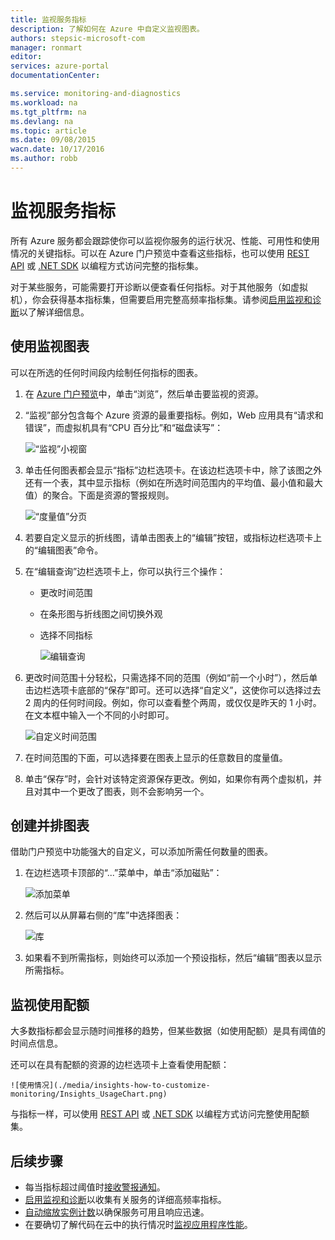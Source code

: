 ```yaml
---
title: 监视服务指标
description: 了解如何在 Azure 中自定义监视图表。
authors: stepsic-microsoft-com
manager: ronmart
editor: 
services: azure-portal
documentationCenter: 

ms.service: monitoring-and-diagnostics
ms.workload: na
ms.tgt_pltfrm: na
ms.devlang: na
ms.topic: article
ms.date: 09/08/2015
wacn.date: 10/17/2016
ms.author: robb
---
```


# 监视服务指标

所有 Azure 服务都会跟踪使你可以监视你服务的运行状况、性能、可用性和使用情况的关键指标。可以在 Azure 门户预览中查看这些指标，也可以使用 [REST API](https://msdn.microsoft.com/zh-cn/library/azure/dn931930.aspx) 或 [.NET SDK](https://www.nuget.org/packages/Microsoft.Azure.Insights/) 以编程方式访问完整的指标集。

对于某些服务，可能需要打开诊断以便查看任何指标。对于其他服务（如虚拟机），你会获得基本指标集，但需要启用完整高频率指标集。请参阅[启用监视和诊断](./insights-how-to-use-diagnostics.md)以了解详细信息。

## 使用监视图表 

可以在所选的任何时间段内绘制任何指标的图表。

1. 在 [Azure 门户预览](https://portal.azure.cn/)中，单击“浏览”，然后单击要监视的资源。

2. “监视”部分包含每个 Azure 资源的最重要指标。例如，Web 应用具有“请求和错误”，而虚拟机具有“CPU 百分比”和“磁盘读写”：

    ![“监视”小视窗](./media/insights-how-to-customize-monitoring/Insights_MonitoringChart.png)

3. 单击任何图表都会显示“指标”边栏选项卡。在该边栏选项卡中，除了该图之外还有一个表，其中显示指标（例如在所选时间范围内的平均值、最小值和最大值）的聚合。下面是资源的警报规则。

    ![“度量值”分页](./media/insights-how-to-customize-monitoring/Insights_MetricBlade.png)

4. 若要自定义显示的折线图，请单击图表上的“编辑”按钮，或指标边栏选项卡上的“编辑图表”命令。

5. 在“编辑查询”边栏选项卡上，你可以执行三个操作：
    - 更改时间范围
    - 在条形图与折线图之间切换外观
    - 选择不同指标

        ![编辑查询](./media/insights-how-to-customize-monitoring/Insights_EditQuery.png)

6. 更改时间范围十分轻松，只需选择不同的范围（例如“前一个小时”），然后单击边栏选项卡底部的“保存”即可。还可以选择“自定义”，这使你可以选择过去 2 周内的任何时间段。例如，你可以查看整个两周，或仅仅是昨天的 1 小时。在文本框中输入一个不同的小时即可。

    ![自定义时间范围](./media/insights-how-to-customize-monitoring/Insights_CustomTime.png)

7. 在时间范围的下面，可以选择要在图表上显示的任意数目的度量值。

8. 单击“保存”时，会针对该特定资源保存更改。例如，如果你有两个虚拟机，并且对其中一个更改了图表，则不会影响另一个。

## 创建并排图表

借助门户预览中功能强大的自定义，可以添加所需任何数量的图表。

1. 在边栏选项卡顶部的“...”菜单中，单击“添加磁贴”：

    ![添加菜单](./media/insights-how-to-customize-monitoring/Insights_AddMenu.png)

2. 然后可以从屏幕右侧的“库”中选择图表：

    ![库](./media/insights-how-to-customize-monitoring/Insights_Gallery.png)

3. 如果看不到所需指标，则始终可以添加一个预设指标，然后“编辑”图表以显示所需指标。 

## 监视使用配额

大多数指标都会显示随时间推移的趋势，但某些数据（如使用配额）是具有阈值的时间点信息。

还可以在具有配额的资源的边栏选项卡上查看使用配额：

    ![使用情况](./media/insights-how-to-customize-monitoring/Insights_UsageChart.png)

与指标一样，可以使用 [REST API](https://msdn.microsoft.com/zh-cn/library/azure/dn931963.aspx) 或 [.NET SDK](https://www.nuget.org/packages/Microsoft.Azure.Insights/) 以编程方式访问完整使用配额集。

## 后续步骤

* 每当指标超过阈值时[接收警报通知](./insights-receive-alert-notifications.md)。
* [启用监视和诊断](./insights-how-to-use-diagnostics.md)以收集有关服务的详细高频率指标。
* [自动缩放实例计数](./insights-how-to-scale.md)以确保服务可用且响应迅速。
* 在要确切了解代码在云中的执行情况时[监视应用程序性能](./insights-perf-analytics.md)。

<!---HONumber=Mooncake_0503_2016-->